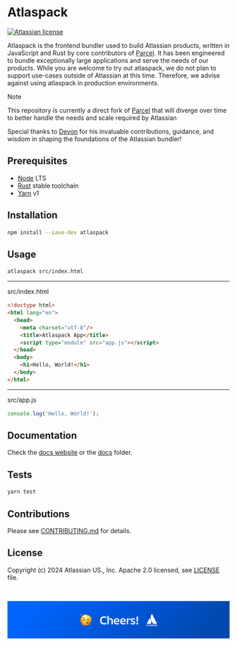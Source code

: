 # Atlaspack

[![Atlassian license](https://img.shields.io/badge/license-Apache%202.0-blue.svg?style=flat-square)](LICENSE)
<!-- [![PRs Welcome](https://img.shields.io/badge/PRs-welcome-brightgreen.svg?style=flat-square)](CONTRIBUTING.md) -->

Atlaspack is the frontend bundler used to build Atlassian products, written in JavaScript and Rust by core contributors of [Parcel](https://github.com/parcel-bundler/parcel). It has been engineered to bundle exceptionally large applications and serve the needs of our products. While you are welcome to try out atlaspack, we do not plan to support use-cases outside of Atlassian at this time. Therefore, we advise against using atlaspack in production environments.

> [!NOTE]
> This repository is currently a direct fork of [Parcel](https://github.com/parcel-bundler/parcel) that will diverge over time to better handle the needs and scale required by Atlassian

Special thanks to [Devon](https://github.com/devongovett) for his invaluable contributions, guidance, and wisdom in shaping the foundations of the Atlassian bundler!

## Prerequisites

- [Node](https://nodejs.org) LTS
- [Rust](https://www.rust-lang.org/tools/install) stable toolchain
- [Yarn](https://yarnpkg.com) v1

## Installation

```sh
npm install --save-dev atlaspack
```

## Usage

```sh
atlaspack src/index.html
```

---

src/index.html
```html
<!doctype html>
<html lang="en">
  <head>
    <meta charset="utf-8"/>
    <title>Atlaspack App</title>
    <script type="module" src="app.js"></script>
  </head>
  <body>
    <h1>Hello, World!</h1>
  </body>
</html>
```

---

src/app.js
```js
console.log('Hello, World!');
```

## Documentation

Check the [docs website](https://parceljs.org) or the [docs](https://github.com/atlassian-labs/atlaspack/tree/main/docs) folder.

## Tests

```sh
yarn test
```

## Contributions

<!-- Contributions to [Project name] are welcome!-->

Please see [CONTRIBUTING.md](CONTRIBUTING.md) for details. 

## License

Copyright (c) 2024 Atlassian US., Inc.
Apache 2.0 licensed, see [LICENSE](LICENSE) file.

<br/> 

[![With â¤ï¸ from Atlassian](https://raw.githubusercontent.com/atlassian-internal/oss-assets/master/banner-cheers-light.png)](https://www.atlassian.com)
